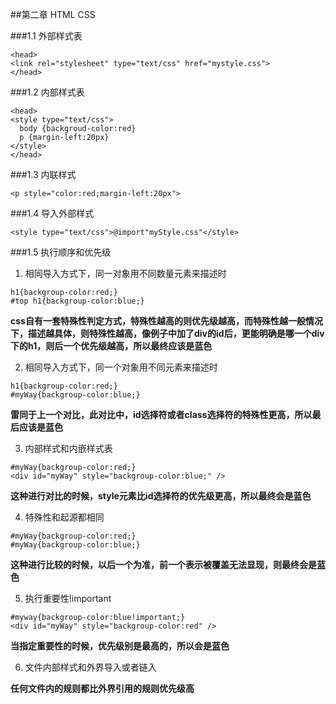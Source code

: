 ##第二章 HTML CSS

###1.1 外部样式表
```
<head>
<link rel="stylesheet" type="text/css" href="mystyle.css">
</head>
```
###1.2 内部样式表
```
<head>
<style type="text/css">
  body {backgroud-color:red}
  p {margin-left:20px}
</style>
</head>
```
###1.3 内联样式
```
<p style="color:red;margin-left:20px">
```

###1.4 导入外部样式
```
<style type="text/css">@import"myStyle.css"</style>
```
###1.5 执行顺序和优先级

1. 相同导入方式下，同一对象用不同数量元素来描述时
```
h1{backgroup-color:red;}
#top h1{backgroup-color:blue;}
```
**css自有一套特殊性判定方式，特殊性越高的则优先级越高，而特殊性越一般情况下，描述越具体，则特殊性越高，像例子中加了div的id后，更能明确是哪一个div下的h1，则后一个优先级越高，所以最终应该是蓝色**

2. 相同导入方式下，同一个对象用不同元素来描述时
```
h1{backgroup-color:red;}
#myWay{backgroup-color:blue;}
```
**雷同于上一个对比，此对比中，id选择符或者class选择符的特殊性更高，所以最后应该是蓝色**

3. 内部样式和内嵌样式表
```
#myWay{backgroup-color:red;}
<div id="myWay" style="backgroup-color:blue;" />
```
**这种进行对比的时候，style元素比id选择符的优先级更高，所以最终会是蓝色**

4. 特殊性和起源都相同
```
#myWay{backgroup-color:red;}
#myWay{backgroup-color:blue;}
```
**这种进行比较的时候，以后一个为准，前一个表示被覆盖无法显现，则最终会是蓝色**

5. 执行重要性!important
```
#myway{backgroup-color:blue!important;}
<div id="myWay" style="backgroup-color:red" />
```
**当指定重要性的时候，优先级别是最高的，所以会是蓝色**

6. 文件内部样式和外界导入或者链入

**任何文件内的规则都比外界引用的规则优先级高**
